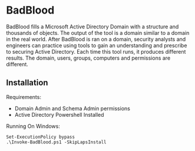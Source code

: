 BadBlood
========
BadBlood fills a Microsoft Active Directory Domain with a structure and thousands of objects. The output of the tool is a domain similar to a domain in the real world.  After BadBlood is ran on a domain, security analysts and engineers can practice using tools to gain an understanding and prescribe to securing Active Directory. Each time this tool runs, it produces different results.  The domain, users, groups, computers and permissions are different.


## Installation

Requirements:
- Domain Admin and Schema Admin permissions
- Active Directory Powershell Installed

Running On Windows:
```
Set-ExecutionPolicy bypass
.\Invoke-BadBlood.ps1 -SkipLapsInstall
```
